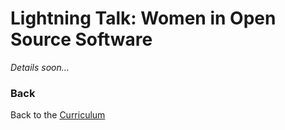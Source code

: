 Lightning Talk: Women in Open Source Software
=============================================

*Details soon...*



### Back

Back to the [Curriculum](../README.md)
